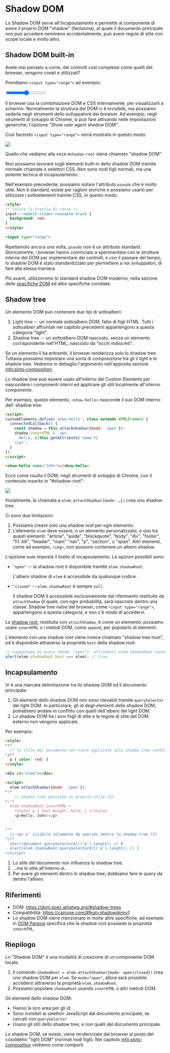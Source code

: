# Shadow DOM

Lo Shadow DOM serve all'incapsulamento e permette al componente di avere il proprio DOM "shadow" (fantasma), al quale il documento principale non può accedere nemmeno accidentalmente, può avere regole di stile con scope locale e molto altro.

## Shadow DOM built-in

Avete mai pensato a come, dei controlli così complessi come quelli del browser, vengono creati e stilizzati?

Prendiamo `<input type="range">` ad esempio:

<p>
<input type="range">
</p>

Il browser usa la combinazione DOM e CSS internamente, per visualizzarli a schermo. Normalmente la struttura del DOM ci è invisibile, ma possiamo vederla negli strumenti dello sviluppatore dei browser. Ad esempio, negli strumenti di sviluppo di Chrome, si può fare attivando nelle impostazioni generiche, l'opzione "Show user agent shadow DOM".

Così facendo `<input type="range">` verrà mostrato in questo modo:

![](shadow-dom-range.png)

Quello che vediamo alla voce `#shadow-root` viene chiamato "shadow DOM".

Non possiamo lavorare sugli elementi built-in dello shadow DOM tramite normale chiamate o selettori CSS. Non sono nodi figli normali, ma una potente tecnica di incapsulamento.

Nell'esempio precedente, possiamo notare l'attributo `pseudo` che è molto utile. Non è standard, esiste per ragioni storiche e possiamo usarlo per stilizzare i sottoelementi tramite CSS, in questo modo:

```html run autorun
<style>
/* colora la traccia di rosso */
input::-webkit-slider-runnable-track {
  background: red;
}
</style>

<input type="range">
```

Ripetiamolo ancora una volta, `pseudo` non è un attributo standard. Storicamente, i browser hanno cominciato a sperimentare con le strutture interne del DOM per implementare dei controlli, e con il passare del tempo, lo shadow DOM è stato standardizzato per permettere a noi sviluppatori, di fare alla stessa maniera.

Più avanti, utilizzeremo lo standard shadow DOM moderno, nella sezione delle [spacifiche DOM](https://dom.spec.whatwg.org/#shadow-trees) ed altre specifiche correlate.  

## Shadow tree

Un elemento DOM può contenere due tipi di sottoalberi:

1. Light tree -- un normale sottoalbero DOM, fatto di figli HTML. Tutti i sottoalberi affrontati nei capitolo precedenti appartengono a questa categoria "light".
2. Shadow tree -- un sottoalbero DOM nascosto, senza un elemento corrispondente nell'HTML, nascosto da "occhi indiscreti".

Se un elemento li ha entrambi, il browser renderizza solo lo shadow tree. Tuttavia possiamo impostare una sorta di composizione tra gli il light e lo shadow tree. Vedremo in dettaglio l'argomento nell'apposita sezione <info:slots-composition>.

Lo shadow tree può essere usato all'interno dei Custom Elements per nascondere i componenti interni ed applicare gli stili localmente all'interno componente.

Per esempio, questo elemento, `<show-hello>` nasconde il suo DOM interno dell' shadow tree:

```html run autorun height=60
<script>
customElements.define('show-hello', class extends HTMLElement {
  connectedCallback() {
    const shadow = this.attachShadow({mode: 'open'});
    shadow.innerHTML = `<p>
      Hello, ${this.getAttribute('name')}
    </p>`;
  }  
});
</script>

<show-hello name="John"></show-hello>
```

Ecco come risulta il DOM, negli strumenti di sviluppo di Chrome, con il contenuto inserito in "#shadow-root":

![](shadow-dom-say-hello.png)

Inizialmente, la chiamata a `elem.attachShadow({mode: …})` crea uno shadow tree.

Ci sono due limitazioni:
1. Possiamo creare solo una shadow root per ogni elemento.
2. L'elemento `elem` deve essere, o un elemento personalizzato, o uno tra questi elementi: "article", "aside", "blockquote", "body", "div", "footer", "h1..h6", "header", "main" "nav", "p", "section", o "span". Altri elementi, come ad esempio, `<img>`, non possono contenere un albero shadow.

L'opzione `mode` imposta il livello di incapsulamento. Le opzioni possibili sono:
- `"open"` -- la shadow root è disponibile tramite `elem.shadowRoot`.

    L'albero shadow di `elem` è accessibile da qualunque codice.   
- `"closed"` -- `elem.shadowRoot` è sempre `null`.

    Il shadow DOM è accessibile esclusivamente dal riferimento restituito da `attachShadow` (il quale, con ogni probabilità, sarà nascosto dentro una classe. Shadow tree nativi del browser, come `<input type="range">`, appartengono a questa categoria, e non c'è modo di accedervi.

La [shadow root](https://dom.spec.whatwg.org/#shadowroot), restituita con `attachShadow`, è come un elemento: possiamo usare `innerHTML` o i metodi DOM, come `append`, per popolarlo di elementi.

L'elemento con una shadow root viene invece chiamato "shadow tree host", ed è disponibile attraverso la proprietà `host` della shadow root:

```js
// supponiamo di avere {mode: "open"}, altrimenti elem.shadowRoot sarebbe null
alert(elem.shadowRoot.host === elem); // true
```

## Incapsulamento

Vi è una marcata delimitazione tra ilo shadow DOM ed il documento principale:

1. Gli elementi dello shadow DOM non sono rilevabili tramite `querySelector` del light DOM. In particolare, gli id degli elementi dello shadow DOM, potrebbero andare in conflitto con quelli dell'albero del light DOM.
2. Lo shadow DOM ha i suoi fogli di stile e le regole di stile del DOM esterno non vengono applicate.

Per esempio:

```html run untrusted height=40
<style>
*!*
  /* lo stile del documento non viene applicato allo shadow tree contenuto in #elem (1) */
*/!*
  p { color: red; }
</style>

<div id="elem"></div>

<script>
  elem.attachShadow({mode: 'open'});
*!*
    // shadow tree possiede un proprio stile (2)
*/!*
  elem.shadowRoot.innerHTML = `
    <style> p { font-weight: bold; } </style>
    <p>Hello, John!</p>
  `;

*!*
  // <p> e' visibile solamente da queries dentro lo shadow tree (3)
*/!*
  alert(document.querySelectorAll('p').length); // 0
  alert(elem.shadowRoot.querySelectorAll('p').length); // 1
</script>  
```

1. Lo stile del documento non influenza lo shadow tree.
2. ...ma lo stile all'interno sì.
3. Per avere gli elementi dentro lo shadow tree, dobbiamo fare le query da dentro l'albero.

## Riferimenti

- DOM: <https://dom.spec.whatwg.org/#shadow-trees>
- Compatibilità: <https://caniuse.com/#feat=shadowdomv1>
- Lo shadow DOM viene menzionato in molte altre specifiche, ad esempio in [DOM Parsing](https://w3c.github.io/DOM-Parsing/#the-innerhtml-mixin) specifica che la shadow root possiede la proprietà `innerHTML`.


## Riepilogo

Lo "Shadow DOM" è una modalità di creazione di un componente DOM locale.

1. Il comando `shadowRoot = elem.attachShadow({mode: open|closed})` crea uno shadow DOM per `elem`. Se `mode="open"`, allora sarà possibile accedervi attraverso la proprietà `elem.shadowRoot`.
2. Possiamo popolare `shadowRoot` usando `innerHTML` o altri metodi DOM.

Gli elementi dello shadow DOM:
- Hanno la loro area per gli id
- Sono invisibili ai selettori JavaScript dal documento principale, se cercati con `querySelector`
- Usano gli stili dello shadow tree, e non quelli del documento principale.

Lo shadow DOM, se esiste, viene renderizzato dal browser al posto del cosiddetto "light DOM" (normali nodi figli). Nel capitolo <info:slots-composition> vedremo come comporli.
